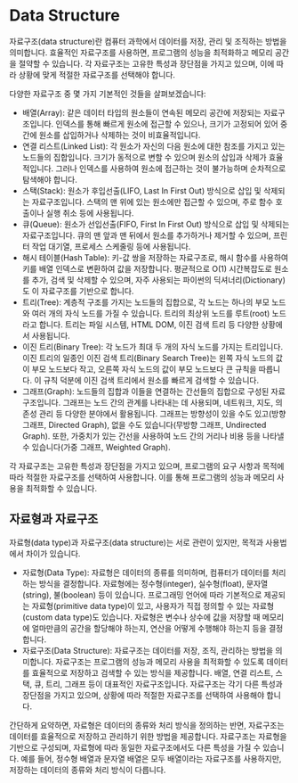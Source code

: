 <h1>Data Structure</h1>
자료구조(data structure)란 컴퓨터 과학에서 데이터를 저장, 관리 및 조직하는 방법을 의미합니다. 효율적인 자료구조를 사용하면, 프로그램의 성능을 최적화하고 메모리 공간을 절약할 수 있습니다. 각 자료구조는 고유한 특성과 장단점을 가지고 있으며, 이에 따라 상황에 맞게 적절한 자료구조를 선택해야 합니다.

다양한 자료구조 중 몇 가지 기본적인 것들을 살펴보겠습니다:
<ul>
<li>배열(Array): 같은 데이터 타입의 원소들이 연속된 메모리 공간에 저장되는 자료구조입니다. 인덱스를 통해 빠르게 원소에 접근할 수 있으나, 크기가 고정되어 있어 중간에 원소를 삽입하거나 삭제하는 것이 비효율적입니다.

<li>연결 리스트(Linked List): 각 원소가 자신의 다음 원소에 대한 참조를 가지고 있는 노드들의 집합입니다. 크기가 동적으로 변할 수 있으며 원소의 삽입과 삭제가 효율적입니다. 그러나 인덱스를 사용하여 원소에 접근하는 것이 불가능하며 순차적으로 탐색해야 합니다.

<li>스택(Stack): 원소가 후입선출(LIFO, Last In First Out) 방식으로 삽입 및 삭제되는 자료구조입니다. 스택의 맨 위에 있는 원소에만 접근할 수 있으며, 주로 함수 호출이나 실행 취소 등에 사용됩니다.

<li>큐(Queue): 원소가 선입선출(FIFO, First In First Out) 방식으로 삽입 및 삭제되는 자료구조입니다. 큐의 맨 앞과 맨 뒤에서 원소를 추가하거나 제거할 수 있으며, 프린터 작업 대기열, 프로세스 스케줄링 등에 사용됩니다.

<li>해시 테이블(Hash Table): 키-값 쌍을 저장하는 자료구조로, 해시 함수를 사용하여 키를 배열 인덱스로 변환하여 값을 저장합니다. 평균적으로 O(1) 시간복잡도로 원소를 추가, 검색 및 삭제할 수 있으며, 자주 사용되는 파이썬의 딕셔너리(Dictionary)도 이 자료구조를 기반으로 합니다.

<li>트리(Tree): 계층적 구조를 가지는 노드들의 집합으로, 각 노드는 하나의 부모 노드와 여러 개의 자식 노드를 가질 수 있습니다. 트리의 최상위 노드를 루트(root) 노드라고 합니다. 트리는 파일 시스템, HTML DOM, 이진 검색 트리 등 다양한 상황에서 사용됩니다.

<li>이진 트리(Binary Tree): 각 노드가 최대 두 개의 자식 노드를 가지는 트리입니다. 이진 트리의 일종인 이진 검색 트리(Binary Search Tree)는 왼쪽 자식 노드의 값이 부모 노드보다 작고, 오른쪽 자식 노드의 값이 부모 노드보다 큰 규칙을 따릅니다. 이 규칙 덕분에 이진 검색 트리에서 원소를 빠르게 검색할 수 있습니다.

<li>그래프(Graph): 노드들의 집합과 이들을 연결하는 간선들의 집합으로 구성된 자료구조입니다. 그래프는 노드 간의 관계를 나타내는 데 사용되며, 네트워크, 지도, 의존성 관리 등 다양한 분야에서 활용됩니다. 그래프는 방향성이 있을 수도 있고(방향 그래프, Directed Graph), 없을 수도 있습니다(무방향 그래프, Undirected Graph). 또한, 가중치가 있는 간선을 사용하여 노드 간의 거리나 비용 등을 나타낼 수 있습니다(가중 그래프, Weighted Graph).
</ul>
각 자료구조는 고유한 특성과 장단점을 가지고 있으며, 프로그램의 요구 사항과 목적에 따라 적절한 자료구조를 선택하여 사용합니다. 이를 통해 프로그램의 성능과 메모리 사용을 최적화할 수 있습니다.
<h2>자료형과 자료구조</h2>
자료형(data type)과 자료구조(data structure)는 서로 관련이 있지만, 목적과 사용법에서 차이가 있습니다.
<ul>
<li>자료형(Data Type): 자료형은 데이터의 종류를 의미하며, 컴퓨터가 데이터를 처리하는 방식을 결정합니다. 자료형에는 정수형(integer), 실수형(float), 문자열(string), 불(boolean) 등이 있습니다. 프로그래밍 언어에 따라 기본적으로 제공되는 자료형(primitive data type)이 있고, 사용자가 직접 정의할 수 있는 자료형(custom data type)도 있습니다. 자료형은 변수나 상수에 값을 저장할 때 메모리에 얼마만큼의 공간을 할당해야 하는지, 연산을 어떻게 수행해야 하는지 등을 결정합니다.

<li>자료구조(Data Structure): 자료구조는 데이터를 저장, 조직, 관리하는 방법을 의미합니다. 자료구조는 프로그램의 성능과 메모리 사용을 최적화할 수 있도록 데이터를 효율적으로 저장하고 검색할 수 있는 방식을 제공합니다. 배열, 연결 리스트, 스택, 큐, 트리, 그래프 등이 대표적인 자료구조입니다. 자료구조는 각기 다른 특성과 장단점을 가지고 있으며, 상황에 따라 적절한 자료구조를 선택하여 사용해야 합니다.
</ul>
간단하게 요약하면, 자료형은 데이터의 종류와 처리 방식을 정의하는 반면, 자료구조는 데이터를 효율적으로 저장하고 관리하기 위한 방법을 제공합니다. 자료구조는 자료형을 기반으로 구성되며, 자료형에 따라 동일한 자료구조에서도 다른 특성을 가질 수 있습니다. 예를 들어, 정수형 배열과 문자열 배열은 모두 배열이라는 자료구조를 사용하지만, 저장하는 데이터의 종류와 처리 방식이 다릅니다.
